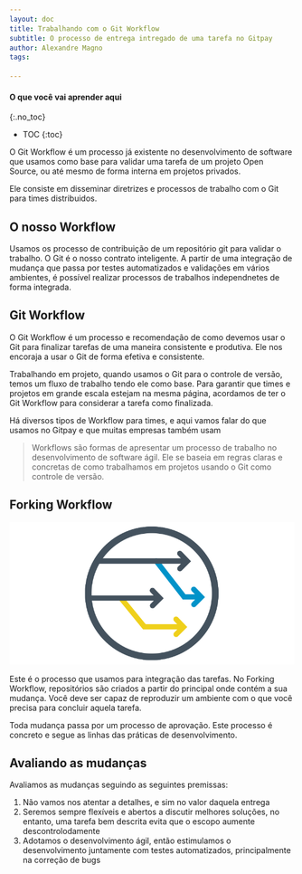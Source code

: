 ```yaml
---
layout: doc
title: Trabalhando com o Git Workflow
subtitle: O processo de entrega intregado de uma tarefa no Gitpay
author: Alexandre Magno
tags: 

---
```

#### O que você vai aprender aqui

{:.no_toc}
* TOC
{:toc}

O Git Workflow é um processo já existente no desenvolvimento de software que usamos como base para validar uma tarefa de um projeto Open Source, ou até mesmo de forma interna em projetos privados.

Ele consiste em disseminar diretrizes e processos de trabalho com o Git para times distribuidos.

## O nosso Workflow

Usamos os processo de contribuição de um repositório git para validar o trabalho. O Git é o nosso contrato inteligente. A partir de uma integração de mudança que passa por testes automatizados e validações em vários ambientes, é possível realizar processos de trabalhos independnetes de forma integrada.

## Git Workflow

O Git Workflow é um processo e recomendação de como devemos usar o Git para finalizar tarefas de uma maneira consistente e produtiva. Ele nos encoraja a usar o Git de forma efetiva e consistente.

Trabalhando em projeto, quando usamos o Git para o controle de versão, temos um fluxo de trabalho tendo ele como base. Para garantir que times e projetos em grande escala estejam na mesma página, acordamos de ter o Git Workflow para considerar a tarefa como finalizada.

Há diversos tipos de Workflow para times, e aqui vamos falar do que usamos no Gitpay e que muitas empresas também usam

> Workflows são formas de apresentar um processo de trabalho no desenvolvimento de software ágil. Ele se baseia em regras claras e concretas de como trabalhamos em projetos usando o Git como controle de versão.

## Forking Workflow

![](/uploads/img-multidev-forking-800.png)

Este é o processo que usamos para integração das tarefas. No Forking Workflow, repositórios são criados a partir do principal onde contém a sua mudança. Você deve ser capaz de reproduzir um ambiente com o que você precisa para concluir aquela tarefa.

Toda mudança passa por um processo de aprovação. Este processo é concreto e segue as linhas das práticas de desenvolvimento.

## Avaliando as mudanças

Avaliamos as mudanças seguindo as seguintes premissas:

1. Não vamos nos atentar a detalhes, e sim no valor daquela entrega
2. Seremos sempre flexíveis e abertos a discutir melhores soluções, no entanto, uma tarefa bem descrita evita que o escopo aumente descontrolodamente
3. Adotamos o desenvolvimento ágil, então estimulamos o desenvolvimento juntamente com testes automatizados, principalmente na correção de bugs